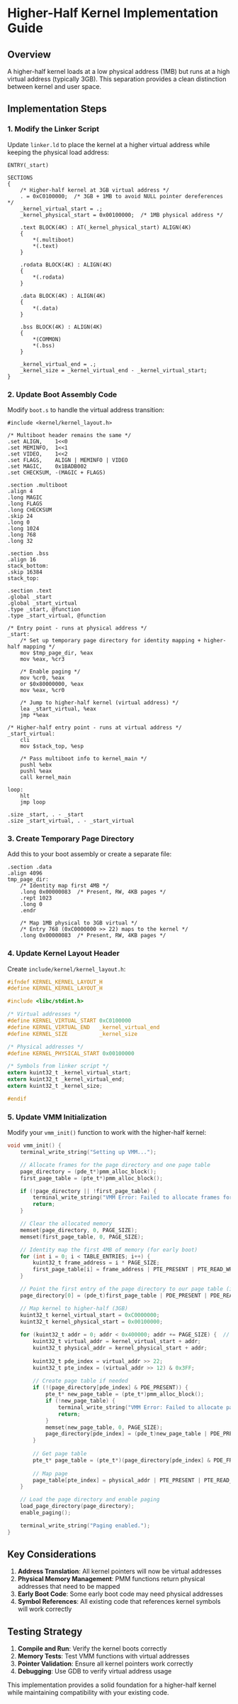 # Higher-Half Kernel Implementation Guide

## Overview
A higher-half kernel loads at a low physical address (1MB) but runs at a high virtual address (typically 3GB). This separation provides a clean distinction between kernel and user space.

## Implementation Steps

### 1. Modify the Linker Script
Update `linker.ld` to place the kernel at a higher virtual address while keeping the physical load address:

```
ENTRY(_start)

SECTIONS
{
    /* Higher-half kernel at 3GB virtual address */
    . = 0xC0100000;  /* 3GB + 1MB to avoid NULL pointer dereferences */
    _kernel_virtual_start = .;
    _kernel_physical_start = 0x00100000;  /* 1MB physical address */
    
    .text BLOCK(4K) : AT(_kernel_physical_start) ALIGN(4K)
    {
        *(.multiboot)
        *(.text)
    }
    
    .rodata BLOCK(4K) : ALIGN(4K)
    {
        *(.rodata)
    }
    
    .data BLOCK(4K) : ALIGN(4K)
    {
        *(.data)
    }
    
    .bss BLOCK(4K) : ALIGN(4K)
    {
        *(COMMON)
        *(.bss)
    }
    
    _kernel_virtual_end = .;
    _kernel_size = _kernel_virtual_end - _kernel_virtual_start;
}
```

### 2. Update Boot Assembly Code
Modify `boot.s` to handle the virtual address transition:

```assembly
#include <kernel/kernel_layout.h>

/* Multiboot header remains the same */
.set ALIGN,    1<<0
.set MEMINFO,  1<<1
.set VIDEO,    1<<2
.set FLAGS,    ALIGN | MEMINFO | VIDEO
.set MAGIC,    0x1BADB002
.set CHECKSUM, -(MAGIC + FLAGS)

.section .multiboot
.align 4
.long MAGIC
.long FLAGS
.long CHECKSUM
.skip 24
.long 0
.long 1024
.long 768
.long 32

.section .bss
.align 16
stack_bottom:
.skip 16384
stack_top:

.section .text
.global _start
.global _start_virtual
.type _start, @function
.type _start_virtual, @function

/* Entry point - runs at physical address */
_start:
    /* Set up temporary page directory for identity mapping + higher-half mapping */
    mov $tmp_page_dir, %eax
    mov %eax, %cr3
    
    /* Enable paging */
    mov %cr0, %eax
    or $0x80000000, %eax
    mov %eax, %cr0
    
    /* Jump to higher-half kernel (virtual address) */
    lea _start_virtual, %eax
    jmp *%eax

/* Higher-half entry point - runs at virtual address */
_start_virtual:
    cli
    mov $stack_top, %esp
    
    /* Pass multiboot info to kernel_main */
    pushl %ebx
    pushl %eax
    call kernel_main
    
loop:
    hlt
    jmp loop

.size _start, . - _start
.size _start_virtual, . - _start_virtual
```

### 3. Create Temporary Page Directory
Add this to your boot assembly or create a separate file:

```assembly
.section .data
.align 4096
tmp_page_dir:
    /* Identity map first 4MB */
    .long 0x00000083  /* Present, RW, 4KB pages */
    .rept 1023
    .long 0
    .endr
    
    /* Map 1MB physical to 3GB virtual */
    /* Entry 768 (0xC0000000 >> 22) maps to the kernel */
    .long 0x00000083  /* Present, RW, 4KB pages */
```

### 4. Update Kernel Layout Header
Create `include/kernel/kernel_layout.h`:

```c
#ifndef KERNEL_KERNEL_LAYOUT_H
#define KERNEL_KERNEL_LAYOUT_H

#include <libc/stdint.h>

/* Virtual addresses */
#define KERNEL_VIRTUAL_START 0xC0100000
#define KERNEL_VIRTUAL_END   _kernel_virtual_end
#define KERNEL_SIZE          _kernel_size

/* Physical addresses */
#define KERNEL_PHYSICAL_START 0x00100000

/* Symbols from linker script */
extern kuint32_t _kernel_virtual_start;
extern kuint32_t _kernel_virtual_end;
extern kuint32_t _kernel_size;

#endif
```

### 5. Update VMM Initialization
Modify your `vmm_init()` function to work with the higher-half kernel:

```c
void vmm_init() {
    terminal_write_string("Setting up VMM...");

    // Allocate frames for the page directory and one page table
    page_directory = (pde_t*)pmm_alloc_block();
    first_page_table = (pte_t*)pmm_alloc_block();

    if (!page_directory || !first_page_table) {
        terminal_write_string("VMM Error: Failed to allocate frames for paging structures.");
        return;
    }

    // Clear the allocated memory
    memset(page_directory, 0, PAGE_SIZE);
    memset(first_page_table, 0, PAGE_SIZE);

    // Identity map the first 4MB of memory (for early boot)
    for (int i = 0; i < TABLE_ENTRIES; i++) {
        kuint32_t frame_address = i * PAGE_SIZE;
        first_page_table[i] = frame_address | PTE_PRESENT | PTE_READ_WRITE;
    }

    // Point the first entry of the page directory to our page table (identity mapping)
    page_directory[0] = (pde_t)first_page_table | PDE_PRESENT | PDE_READ_WRITE;

    // Map kernel to higher-half (3GB)
    kuint32_t kernel_virtual_start = 0xC0000000;
    kuint32_t kernel_physical_start = 0x00100000;
    
    for (kuint32_t addr = 0; addr < 0x400000; addr += PAGE_SIZE) {  // 4MB kernel
        kuint32_t virtual_addr = kernel_virtual_start + addr;
        kuint32_t physical_addr = kernel_physical_start + addr;
        
        kuint32_t pde_index = virtual_addr >> 22;
        kuint32_t pte_index = (virtual_addr >> 12) & 0x3FF;
        
        // Create page table if needed
        if (!(page_directory[pde_index] & PDE_PRESENT)) {
            pte_t* new_page_table = (pte_t*)pmm_alloc_block();
            if (!new_page_table) {
                terminal_write_string("VMM Error: Failed to allocate page table!");
                return;
            }
            memset(new_page_table, 0, PAGE_SIZE);
            page_directory[pde_index] = (pde_t)new_page_table | PDE_PRESENT | PDE_READ_WRITE;
        }
        
        // Get page table
        pte_t* page_table = (pte_t*)(page_directory[pde_index] & PDE_FRAME);
        
        // Map page
        page_table[pte_index] = physical_addr | PTE_PRESENT | PTE_READ_WRITE;
    }

    // Load the page directory and enable paging
    load_page_directory(page_directory);
    enable_paging();

    terminal_write_string("Paging enabled.");
}
```

## Key Considerations

1. **Address Translation**: All kernel pointers will now be virtual addresses
2. **Physical Memory Management**: PMM functions return physical addresses that need to be mapped
3. **Early Boot Code**: Some early boot code may need physical addresses
4. **Symbol References**: All existing code that references kernel symbols will work correctly

## Testing Strategy

1. **Compile and Run**: Verify the kernel boots correctly
2. **Memory Tests**: Test VMM functions with virtual addresses
3. **Pointer Validation**: Ensure all kernel pointers work correctly
4. **Debugging**: Use GDB to verify virtual address usage

This implementation provides a solid foundation for a higher-half kernel while maintaining compatibility with your existing code.